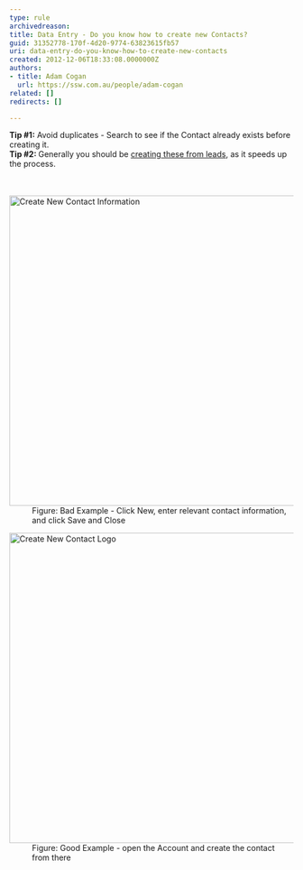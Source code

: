 ```yaml
---
type: rule
archivedreason: 
title: Data Entry - Do you know how to create new Contacts?
guid: 31352778-170f-4d20-9774-63823615fb57
uri: data-entry-do-you-know-how-to-create-new-contacts
created: 2012-12-06T18:33:08.0000000Z
authors:
- title: Adam Cogan
  url: https://ssw.com.au/people/adam-cogan
related: []
redirects: []

---
```



<div><div><strong>Tip #1&#58;</strong>&#160;Avoid duplicates -&#160;Search to see if the&#160;Contact&#160;​already exists before creating it.</div><div><strong>Tip #2&#58;&#160;</strong>Generally you should be&#160;<a href="/Communication/RulesToBetterCRMForUsers/Pages/Leads-can-be-converted-to-Opportunities-Contacts-and-Accounts.aspx">creating these from leads</a>, as it speeds up​ the process.​</div></div>
<br><excerpt class='endintro'></excerpt><br>
<dl class="badImage"><dt>
      <img src="/Communication/RulesToBetterCRMForUsers/PublishingImages/NewContact.jpg" alt="Create New Contact Information" style="width&#58;550px;" />
   </dt><dd>​Fig​ure&#58;&#160;Bad Example​ -&#160;Click New, enter relevant&#160;contact information, and click Save and Close​​</dd></dl><dl class="goodImage"><dt> 
      <img src="/Communication/RulesToBetterCRMForUsers/PublishingImages/Sales-COntacts.jpg" alt="Create New Contact Logo" style="width&#58;550px;" /> 
   </dt><dd>Figure&#58; Good Example - open the Account and create the contact from there</dd></dl>


